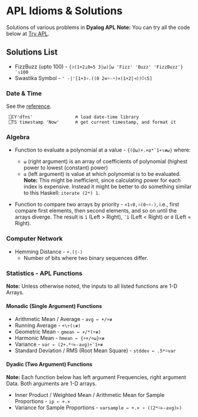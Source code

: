 # APL Idioms & Solutions
Solutions of various problems in **Dyalog APL** 
**Note:** You can try all the code below at [Try APL](tryapl.org).




## Solutions List
- FizzBuzz (upto 100) - `{⊃(1+2⊥0=5 3|⍵)⌷⍵ 'Fizz' 'Buzz' 'FizzBuzz'}¨⍳100`
- Swastika Symbol - `' -|'[1+3∘.((0 2∊⍨-⍨)×(1+2|⊣))⍥⍳5]`


### Date & Time
See the [reference](https://dfns.dyalog.com/n_Dates.htm).

```
 ⎕CY'dfns'                ⍝ load date-time library
 ⎕TS timestamp 'Now'      ⍝ get current timestamp, and format it
 ```


### Algebra
- Function to evaluate a polynomial at a value - `{(⌽⍵)+.×⍺*¯1+⍳≢⍵}` where:
    - `⍵` (right argument) is an array of coefficients of polynomial (highest power to lowest (constant) power)
    - `⍺` (left argument) is value at which polynomial is to be evaluated.
  **Note:** This might be inefficient, since calculating power for each index is expensive.
  Instead it might be better to do something similar to this Haskell: `iterate (2*) 1`.
  

 - Function to compare two arrays by priority - `×1↑0,⍨(0~⍨-)`, i.e.,
   first compare first elements, then second elements, and so on until the arrays diverge.
   The result is `1` (Left > Right), `¯1` (Left < Right) or `0` (Left = Right).


### Computer Network
- Hemming Distance - `+.(|-)` 
     - Number of bits where two binary sequences differ. 


### Statistics - APL Functions
**Note:** Unless otherwise noted, the inputs to all listed functions are 1-D Arrays.

#### Monadic (Single Argument) Functions
- Arithmetic Mean / Average - `avg ← +/÷≢`
- Running Average - `+\÷(⍳≢)`
- Geometric Mean - `gmean ← ×/*(÷≢)`
- Harmonic Mean - `hmean ← {÷+/÷⍵}×≢`
- Variance - `var ← (2+.*⍨⊢-avg)÷¯1+≢`
- Standard Deviation / RMS (Root Mean Square) - `stddev ← .5*⍨var`

#### Dyadic (Two Argument) Functions
**Note:** Each function below has left argument Frequencies, right argument Data. Both arguments are 1-D arrays.

- Inner Product / Weighted Mean / Arithmetic Mean for Sample Proportions - `ip ← +.×`
- Variance for Sample Proportions - `varsample ← +.× ∘ ((2*⍨⊢-avg)⊢)`


